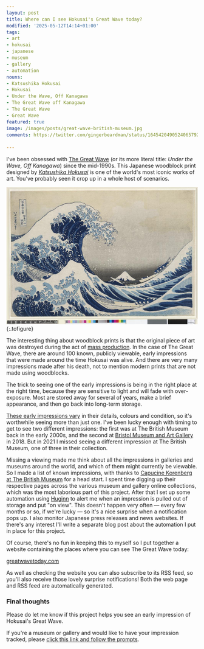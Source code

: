 ```yaml
---
layout: post
title: Where can I see Hokusai's Great Wave today?
modified: '2025-05-12T14:14+01:00'
tags:
- art
- hokusai
- japanese
- museum
- gallery
- automation
nouns:
- Katsushika Hokusai
- Hokusai
- Under the Wave, Off Kanagawa
- The Great Wave off Kanagawa
- The Great Wave
- Great Wave
featured: true
image: /images/posts/great-wave-british-museum.jpg
comments: https://twitter.com/gingerbeardman/status/1645420490524065792

---
```


I've been obsessed with [The Great Wave](https://en.wikipedia.org/wiki/The_Great_Wave_off_Kanagawa) (or its more literal title: _Under the Wave, Off Kanagawa_) since the mid-1990s. This Japanese woodblock print designed by _[Katsushika Hokusai](https://en.wikipedia.org/wiki/Hokusai)_ is one of the world's most iconic works of art. You've probably seen it crop up in a whole host of scenarios.

![JPG](/images/posts/great-wave-british-museum.jpg "One of three early impressions of The Great Wave in the collection of The British Museum")
{:.tofigure}

The interesting thing about woodblock prints is that the original piece of art was destroyed during the act of [mass production](https://www.youtube.com/watch?v=IBcB_dYtGUg). In the case of The Great Wave, there are around 100 known, publicly viewable, early impressions that were made around the time Hokusai was alive. And there are very many impressions made after his death, not to mention modern prints that are not made using woodblocks.

The trick to seeing one of the early impressions is being in the right place at the right time, because they are sensitive to light and will fade with over-exposure. Most are stored away for several of years, make a brief appearance, and then go back into long-term storage.

[These early impressions vary](https://www.youtube.com/watch?v=U_025NB8alw) in their details, colours and condition, so it's worthwhile seeing more than just one. I've been lucky enough with timing to get to see two different impressions: the first was at The British Museum back in the early 2000s, and the second at [Bristol Museum and Art Gallery](https://www.bristolmuseums.org.uk/bristol-museum-and-art-gallery/whats-on/hokusai-hiroshige-japanese-prints/) in 2018. But in 2021 I missed seeing a different impression at The British Museum, one of three in their collection.

Missing a viewing made me think about all the impressions in galleries and museums around the world, and which of them might currently be viewable. So I made a list of known impressions, with thanks to [Capucine Korenberg at The British Museum](https://www.britishmuseum.org/sites/default/files/2022-03/korenberg_article-for_hokusai%20_edited_volume_final-2020_accessible.pdf) for a head start. I spent time digging up their respective pages across the various museum and gallery online collections, which was the most laborious part of this project. After that I set up some automation using [Huginn](https://github.com/huginn/huginn) to alert me when an impression is pulled out of storage and put "on view". This doesn't happen very often — every few months or so, if we're lucky — so it's a nice surprise when a notification pops up. I also monitor Japanese press releases and news websites. If there's any interest I'll write a separate blog post about the automation I put in place for this project.

Of course, there's no fun in keeping this to myself so I put together a website containing the places where you can see The Great Wave today:

[greatwavetoday.com](https://greatwavetoday.com)

As well as checking the website you can also subscribe to its RSS feed, so you'll also receive those lovely surprise notifications! Both the web page and RSS feed are automatically generated.

### Final thoughts

Please do let me know if this project helps you see an early impression of Hokusai's Great Wave. 

If you're a museum or gallery and would like to have your impression tracked, please [click this link and follow the prompts](https://github.com/gingerbeardman/greatwavetoday/issues/new/choose).